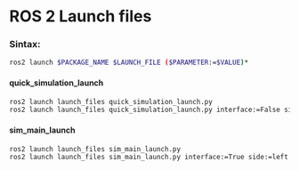 # ROS 2 Launch files
### Sintax:
```sh
ros2 launch $PACKAGE_NAME $LAUNCH_FILE ($PARAMETER:=$VALUE)*
```

#### quick_simulation_launch
```sh
ros2 launch launch_files quick_simulation_launch.py
ros2 launch launch_files quick_simulation_launch.py interface:=False side:=left color:=yellow n_robots:=3
```
#### sim_main_launch
```sh
ros2 launch launch_files sim_main_launch.py
ros2 launch launch_files sim_main_launch.py interface:=True side:=left color:=yellow n_robots:=3
```